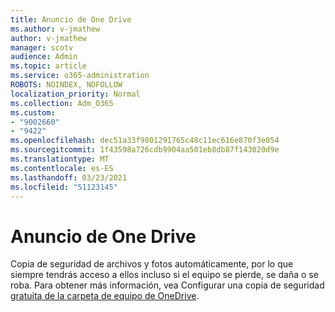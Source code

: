 ```yaml
---
title: Anuncio de One Drive
ms.author: v-jmathew
author: v-jmathew
manager: scotv
audience: Admin
ms.topic: article
ms.service: o365-administration
ROBOTS: NOINDEX, NOFOLLOW
localization_priority: Normal
ms.collection: Adm_O365
ms.custom:
- "9002660"
- "9422"
ms.openlocfilehash: dec51a33f9801291765c48c11ec616e870f3e054
ms.sourcegitcommit: 1f43598a726cdb9904aa501eb8db87f143020d9e
ms.translationtype: MT
ms.contentlocale: es-ES
ms.lasthandoff: 03/23/2021
ms.locfileid: "51123145"
---
```

# <a name="one-drive-announcement"></a>Anuncio de One Drive

Copia de seguridad de archivos y fotos automáticamente, por lo que siempre tendrás acceso a ellos incluso si el equipo se pierde, se daña o se roba. Para obtener más información, vea Configurar una copia de seguridad [gratuita de la carpeta de equipo de OneDrive](https://www.microsoft.com/microsoft-365/onedrive/pc-cloud-backup).
